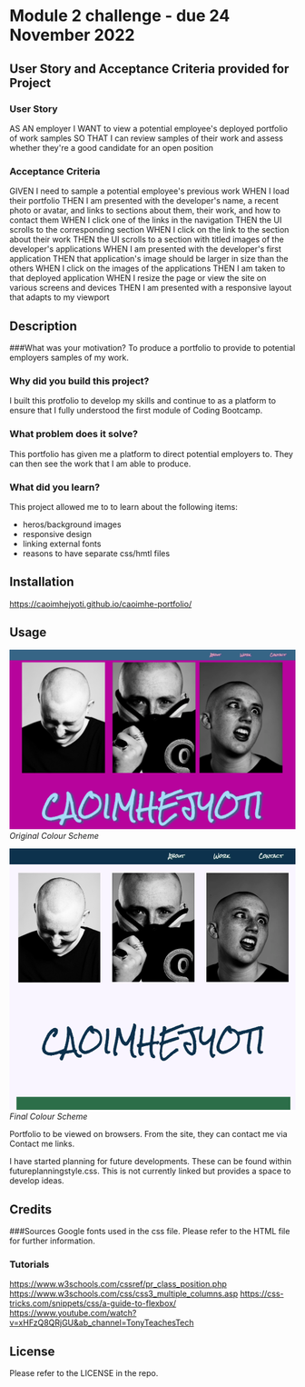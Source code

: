 # Module 2 challenge - due 24 November 2022

## User Story and Acceptance Criteria provided for Project

### User Story
AS AN employer
I WANT to view a potential employee's deployed portfolio of work samples
SO THAT I can review samples of their work and assess whether they're a good candidate for an open position

### Acceptance Criteria
GIVEN I need to sample a potential employee's previous work
WHEN I load their portfolio
THEN I am presented with the developer's name, a recent photo or avatar, and links to sections about them, their work, and how to contact them
WHEN I click one of the links in the navigation
THEN the UI scrolls to the corresponding section
WHEN I click on the link to the section about their work
THEN the UI scrolls to a section with titled images of the developer's applications
WHEN I am presented with the developer's first application
THEN that application's image should be larger in size than the others
WHEN I click on the images of the applications
THEN I am taken to that deployed application
WHEN I resize the page or view the site on various screens and devices
THEN I am presented with a responsive layout that adapts to my viewport


## Description
###What was your motivation?
To produce a portfolio to provide to potential employers samples of my work.

### Why did you build this project?
I built this protfolio to develop my skills and continue to  as a platform to ensure that I fully understood the first module of Coding Bootcamp.

### What problem does it solve?
This portfolio has given me a platform to direct potential employers to. They can then see the work that I am able to produce. 

### What did you learn?
This project allowed me to to learn about the following items:

* heros/background images
* responsive design
* linking external fonts
* reasons to have separate css/hmtl files



## Installation
https://caoimhejyoti.github.io/caoimhe-portfolio/

## Usage



![Original Colour scheme](assets/img/portfolio-screengrab.png)
*Original Colour Scheme*

![Final Colour scheme](assets/img/portfolio-screengrab2.png)
*Final Colour Scheme*

Portfolio to be viewed on browsers. From the site, they can contact me via Contact me links.  

I have started planning for future developments. These can be found within futureplanningstyle.css. This is not currently linked but provides a space to develop ideas.


## Credits
###Sources
Google fonts used in the css file. Please refer to the HTML file for further information. 


### Tutorials
https://www.w3schools.com/cssref/pr_class_position.php https://www.w3schools.com/css/css3_multiple_columns.asp https://css-tricks.com/snippets/css/a-guide-to-flexbox/ https://www.youtube.com/watch?v=xHFzQ8QRjGU&ab_channel=TonyTeachesTech

## License
Please refer to the LICENSE in the repo.